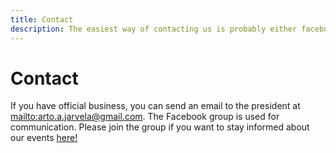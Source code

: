 ```yaml
---
title: Contact
description: The easiest way of contacting us is probably either facebook or sending an email.
---
```


# Contact

If you have official business, you can send an email to the president at <mailto:arto.a.jarvela@gmail.com>.
The Facebook group is used for communication. Please join the group if you want to stay informed about our events [here!](https://www.facebook.com/groups/tamperedebatesociety/)
